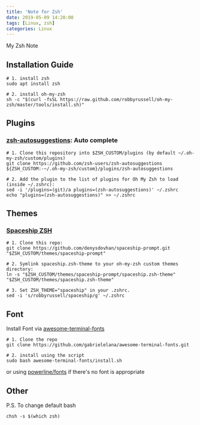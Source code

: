 ```yaml
---
title: 'Note for Zsh'
date: 2019-05-09 14:20:00
tags: [Linux, zsh]
categories: Linux
---
```


My Zsh Note

<!--More-->

## Installation Guide

    # 1. install zsh
    sudo apt install zsh
    
    # 2. install oh-my-zsh
    sh -c "$(curl -fsSL https://raw.github.com/robbyrussell/oh-my-zsh/master/tools/install.sh)"

## Plugins

### [zsh-autosuggestions](https://github.com/zsh-users/zsh-autosuggestions): Auto complete

    # 1. Clone this repository into $ZSH_CUSTOM/plugins (by default ~/.oh-my-zsh/custom/plugins)
    git clone https://github.com/zsh-users/zsh-autosuggestions ${ZSH_CUSTOM:-~/.oh-my-zsh/custom}/plugins/zsh-autosuggestions

    # 2. Add the plugin to the list of plugins for Oh My Zsh to load (inside ~/.zshrc):
    sed -i '/plugins=(git)/a plugins=(zsh-autosuggestions)' ~/.zshrc
    echo "plugins=(zsh-autosuggestions)" >> ~/.zshrc

## Themes

### [Spaceship ZSH](https://github.com/denysdovhan/spaceship-prompt)

    # 1. Clone this repo:
    git clone https://github.com/denysdovhan/spaceship-prompt.git "$ZSH_CUSTOM/themes/spaceship-prompt"

    # 2. Symlink spaceship.zsh-theme to your oh-my-zsh custom themes directory:
    ln -s "$ZSH_CUSTOM/themes/spaceship-prompt/spaceship.zsh-theme" "$ZSH_CUSTOM/themes/spaceship.zsh-theme"

    # 3. Set ZSH_THEME="spaceship" in your .zshrc.
    sed -i 's/robbyrussell/spaceship/g' ~/.zshrc

## Font

Install Font via [awesome-terminal-fonts](https://github.com/gabrielelana/awesome-terminal-fonts)

    # 1. Clone the repo
    git clone https://github.com/gabrielelana/awesome-terminal-fonts.git

    # 2. install using the script
    sudo bash awesome-terminal-fonts/install.sh
    
or using [powerline/fonts](https://github.com/powerline/fonts) if there's no font is appropriate

## Other

P.S. To change default bash

    chsh -s $(which zsh)

